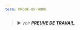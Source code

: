 ```yaml
---
term: PROOF-OF-WORK
---
```


> ► *Voir **[PREUVE DE TRAVAIL](/dictionnaire/P.md#preuve-de-travail)**.*

